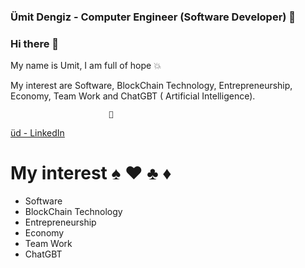 ### Ümit Dengiz - Computer Engineer (Software Developer) 🐍

### Hi there 👋

My name is Umit, I am full of hope 💥

My interest are Software, BlockChain Technology, Entrepreneurship, Economy, Team Work and ChatGBT ( Artificial Intelligence).


                          💎
<!--
    ( <DRY> DRY - Don't Repeat Yourself </DRY> )
    ( <KISS> KISS - Keep It Simple, Stupid </KISS> )
    ( <SOC> SOC - Seperation Of Concerns </SOC> )
    ( <YAGNI> YAGNI - You Ain't Gonna Need It </YAGNI> )
                          ✨
     S          O          L          I          D
-->

[üd - LinkedIn](https://www.linkedin.com/in/umit-dengiz/)


# My interest ♠️ ♥️ ♣️ ♦️

- Software
- BlockChain Technology
- Entrepreneurship
- Economy
- Team Work
- ChatGBT

<!--
**dengizUmit/dengizUmit** is a ✨ _special_ ✨ repository because its `README.md` (this file) appears on your GitHub profile.

Here are some ideas to get you started:

- 🔭 I’m currently working on ...
- 🌱 I’m currently learning ...
- 👯 I’m looking to collaborate on ...
- 🤔 I’m looking for help with ...
- 💬 Ask me about ...
- 📫 How to reach me: ...
- 😄 Pronouns: ...
- ⚡ Fun fact: ...
-->
